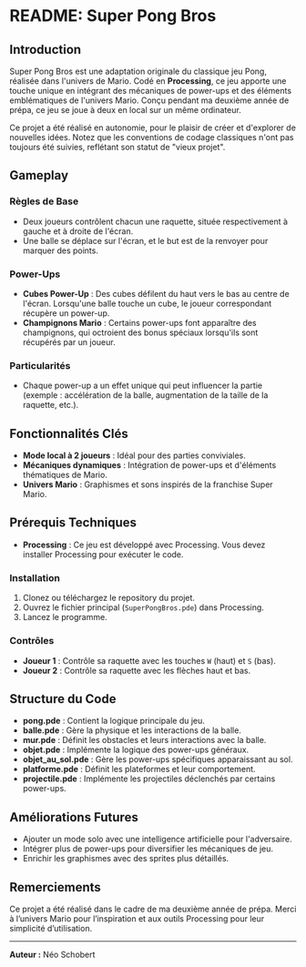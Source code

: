 # README: Super Pong Bros

## Introduction
Super Pong Bros est une adaptation originale du classique jeu Pong, réalisée dans l'univers de Mario. Codé en **Processing**, ce jeu apporte une touche unique en intégrant des mécaniques de power-ups et des éléments emblématiques de l'univers Mario. Conçu pendant ma deuxième année de prépa, ce jeu se joue à deux en local sur un même ordinateur.

Ce projet a été réalisé en autonomie, pour le plaisir de créer et d'explorer de nouvelles idées. Notez que les conventions de codage classiques n'ont pas toujours été suivies, reflétant son statut de "vieux projet".

## Gameplay

### Règles de Base
- Deux joueurs contrôlent chacun une raquette, située respectivement à gauche et à droite de l'écran.
- Une balle se déplace sur l'écran, et le but est de la renvoyer pour marquer des points.

### Power-Ups
- **Cubes Power-Up** : Des cubes défilent du haut vers le bas au centre de l'écran. Lorsqu'une balle touche un cube, le joueur correspondant récupère un power-up.
- **Champignons Mario** : Certains power-ups font apparaître des champignons, qui octroient des bonus spéciaux lorsqu'ils sont récupérés par un joueur.

### Particularités
- Chaque power-up a un effet unique qui peut influencer la partie (exemple : accélération de la balle, augmentation de la taille de la raquette, etc.).

## Fonctionnalités Clés
- **Mode local à 2 joueurs** : Idéal pour des parties conviviales.
- **Mécaniques dynamiques** : Intégration de power-ups et d'éléments thématiques de Mario.
- **Univers Mario** : Graphismes et sons inspirés de la franchise Super Mario.

## Prérequis Techniques
- **Processing** : Ce jeu est développé avec Processing. Vous devez installer Processing pour exécuter le code.

### Installation
1. Clonez ou téléchargez le repository du projet.
2. Ouvrez le fichier principal (`SuperPongBros.pde`) dans Processing.
3. Lancez le programme.

### Contrôles
- **Joueur 1** : Contrôle sa raquette avec les touches `W` (haut) et `S` (bas).
- **Joueur 2** : Contrôle sa raquette avec les flèches haut et bas.

## Structure du Code
- **pong.pde** : Contient la logique principale du jeu.
- **balle.pde** : Gère la physique et les interactions de la balle.
- **mur.pde** : Définit les obstacles et leurs interactions avec la balle.
- **objet.pde** : Implémente la logique des power-ups généraux.
- **objet_au_sol.pde** : Gère les power-ups spécifiques apparaissant au sol.
- **platforme.pde** : Définit les plateformes et leur comportement.
- **projectile.pde** : Implémente les projectiles déclenchés par certains power-ups.

## Améliorations Futures
- Ajouter un mode solo avec une intelligence artificielle pour l'adversaire.
- Intégrer plus de power-ups pour diversifier les mécaniques de jeu.
- Enrichir les graphismes avec des sprites plus détaillés.

## Remerciements
Ce projet a été réalisé dans le cadre de ma deuxième année de prépa. Merci à l’univers Mario pour l’inspiration et aux outils Processing pour leur simplicité d’utilisation.

---
**Auteur :** Néo Schobert

